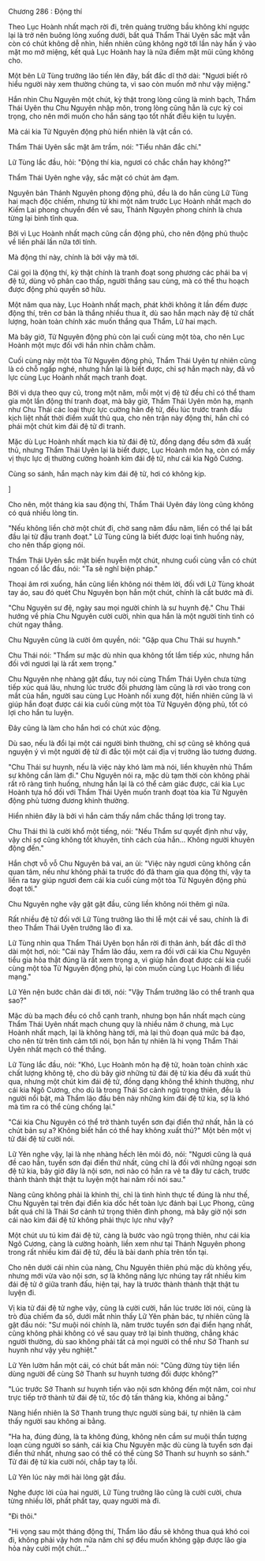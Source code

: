 




Chương 286 : Động thí


Theo Lục Hoành nhất mạch rời đi, trên quảng trường bầu không khí ngược lại là trở nên buông lỏng xuống dưới, bất quá Thẩm Thái Uyên sắc mặt vẫn còn có chút không dễ nhìn, hiển nhiên cũng không ngờ tới lần này hắn ỷ vào mặt mo mở miệng, kết quả Lục Hoành hay là nửa điểm mặt mũi cũng không cho.

Một bên Lữ Tùng trưởng lão tiến lên đây, bất đắc dĩ thở dài: "Ngươi biết rõ hiểu người này xem thường chúng ta, vì sao còn muốn mở như vậy miệng."

Hắn nhìn Chu Nguyên một chút, kỳ thật trong lòng cũng là minh bạch, Thẩm Thái Uyên thu Chu Nguyên nhập môn, trong lòng cũng hẳn là cực kỳ coi trọng, cho nên mới muốn cho hắn sáng tạo tốt nhất điều kiện tu luyện.

Mà cái kia Tử Nguyên động phủ hiển nhiên là vật cần có.

Thẩm Thái Uyên sắc mặt âm trầm, nói: "Tiểu nhân đắc chí."

Lữ Tùng lắc đầu, hỏi: "Động thí kia, ngươi có chắc chắn hay không?"

Thẩm Thái Uyên nghe vậy, sắc mặt có chút ảm đạm.

Nguyên bản Thánh Nguyên phong động phủ, đều là do hắn cùng Lữ Tùng hai mạch độc chiếm, nhưng từ khi một năm trước Lục Hoành nhất mạch do Kiếm Lai phong chuyển đến về sau, Thánh Nguyên phong chính là chưa từng lại bình tĩnh qua.

Bởi vì Lục Hoành nhất mạch cũng cần động phủ, cho nên động phủ thuộc về liền phải lần nữa tới tính.

Mà động thí này, chính là bởi vậy mà tới.

Cái gọi là động thí, kỳ thật chính là tranh đoạt song phương các phái ba vị đệ tử, dùng võ phân cao thấp, người thắng sau cùng, mà có thể thu hoạch được động phủ quyền sở hữu.

Một năm qua này, Lục Hoành nhất mạch, phát khởi không ít lần đếm được động thí, trên cơ bản là thắng nhiều thua ít, dù sao hắn mạch này đệ tử chất lượng, hoàn toàn chính xác muốn thắng qua Thẩm, Lữ hai mạch.

Mà bây giờ, Tử Nguyên động phủ còn lại cuối cùng một tòa, cho nên Lục Hoành một mực đối với hắn nhìn chằm chằm.

Cuối cùng này một tòa Tử Nguyên động phủ, Thẩm Thái Uyên tự nhiên cũng là có chỗ ngấp nghé, nhưng hắn lại là biết được, chỉ sợ hắn mạch này, đã vô lực cùng Lục Hoành nhất mạch tranh đoạt.

Bởi vì dựa theo quy củ, trong một năm, mỗi một vị đệ tử đều chỉ có thể tham gia một lần động thí tranh đoạt, mà bây giờ, Thẩm Thái Uyên môn hạ, mạnh như Chu Thái các loại thực lực cường hãn đệ tử, đều lúc trước tranh đấu kịch liệt nhất thời điểm xuất thủ qua, cho nên trận này động thí, hắn chỉ có phái một chút kim đái đệ tử đi tranh.

Mặc dù Lục Hoành nhất mạch kia tử đái đệ tử, đồng dạng đều sớm đã xuất thủ, nhưng Thẩm Thái Uyên lại là biết được, Lục Hoành môn hạ, còn có mấy vị thực lực dị thường cường hoành kim đái đệ tử, như cái kia Ngô Cương.

Cùng so sánh, hắn mạch này kim đái đệ tử, hơi có không kịp.

]

Cho nên, một tháng kia sau động thí, Thẩm Thái Uyên đáy lòng cũng không có quá nhiều lòng tin.

"Nếu không liền chờ một chút đi, chờ sang năm đầu năm, liền có thể lại bắt đầu lại từ đầu tranh đoạt." Lữ Tùng cũng là biết được loại tình huống này, cho nên thấp giọng nói.

Thẩm Thái Uyên sắc mặt biến huyễn một chút, nhưng cuối cùng vẫn có chút ngoan cố lắc đầu, nói: "Ta sẽ nghĩ biện pháp."

Thoại âm rơi xuống, hắn cũng liền không nói thêm lời, đối với Lữ Tùng khoát tay áo, sau đó quét Chu Nguyên bọn hắn một chút, chính là cất bước mà đi.

"Chu Nguyên sư đệ, ngày sau mọi người chính là sư huynh đệ." Chu Thái hướng về phía Chu Nguyên cười cười, nhìn qua hắn là một người tính tình có chút ngay thẳng.

Chu Nguyên cũng là cười ôm quyền, nói: "Gặp qua Chu Thái sư huynh."

Chu Thái nói: "Thẩm sư mặc dù nhìn qua không tốt lắm tiếp xúc, nhưng hắn đối với ngươi lại là rất xem trọng."

Chu Nguyên nhẹ nhàng gật đầu, tuy nói cùng Thẩm Thái Uyên chưa từng tiếp xúc quá lâu, nhưng lúc trước đối phương làm cũng là rơi vào trong con mắt của hắn, người sau cùng Lục Hoành nổi xung đột, hiển nhiên cũng là vì giúp hắn đoạt được cái kia cuối cùng một tòa Tử Nguyên động phủ, tốt có lợi cho hắn tu luyện.

Đây cũng là làm cho hắn hơi có chút xúc động.

Dù sao, nếu là đổi lại một cái người bình thường, chỉ sợ cũng sẽ không quá nguyện ý vì một người đệ tử đi đắc tội một cái địa vị trưởng lão tương đương.

"Chu Thái sư huynh, nếu là việc này khó làm mà nói, liền khuyên nhủ Thẩm sư không cần làm đi." Chu Nguyên nói ra, mặc dù tạm thời còn không phải rất rõ ràng tình huống, nhưng hắn lại là có thể cảm giác được, cái kia Lục Hoành tựa hồ đối với Thẩm Thái Uyên muốn tranh đoạt tòa kia Tử Nguyên động phủ tương đương khinh thường.

Hiển nhiên đây là bởi vì hắn cảm thấy nắm chắc thắng lợi trong tay.

Chu Thái thì là cười khổ một tiếng, nói: "Nếu Thẩm sư quyết định như vậy, vậy chỉ sợ cũng không tốt khuyên, tính cách của hắn... Không người khuyên động đến."

Hắn chợt vỗ vỗ Chu Nguyên bả vai, an ủi: "Việc này ngươi cũng không cần quan tâm, nếu như không phải ta trước đó đã tham gia qua động thí, vậy ta liền ra tay giúp ngươi đem cái kia cuối cùng một tòa Tử Nguyên động phủ đoạt tới."

Chu Nguyên nghe vậy gật gật đầu, cũng liền không nói thêm gì nữa.

Rất nhiều đệ tử đối với Lữ Tùng trưởng lão thi lễ một cái về sau, chính là đi theo Thẩm Thái Uyên trưởng lão đi xa.

Lữ Tùng nhìn qua Thẩm Thái Uyên bọn hắn rời đi thân ảnh, bất đắc dĩ thở dài một hơi, nói: "Cái này Thẩm lão đầu, xem ra đối với cái kia Chu Nguyên tiểu gia hỏa thật đúng là rất xem trọng a, vì giúp hắn đoạt được cái kia cuối cùng một tòa Tử Nguyên động phủ, lại còn muốn cùng Lục Hoành đi liều mạng."

Lữ Yên nện bước chân dài đi tới, nói: "Vậy Thẩm trưởng lão có thể tranh qua sao?"

Mặc dù ba mạch đều có chỗ cạnh tranh, nhưng bọn hắn nhất mạch cùng Thẩm Thái Uyên nhất mạch chung quy là nhiều năm ở chung, mà Lục Hoành nhất mạch, lại là không hàng tới, mà lại thủ đoạn quá mức bá đạo, cho nên từ trên tình cảm tới nói, bọn hắn tự nhiên là hi vọng Thẩm Thái Uyên nhất mạch có thể thắng.

Lữ Tùng lắc đầu, nói: "Khó, Lục Hoành môn hạ đệ tử, hoàn toàn chính xác chất lượng không tệ, cho dù bây giờ những tử đái đệ tử kia đều đã xuất thủ qua, nhưng một chút kim đái đệ tử, đồng dạng không thể khinh thường, như cái kia Ngô Cương, cho dù là trong Thái Sơ cảnh ngũ trọng thiên, đều là người nổi bật, mà Thẩm lão đầu bên này những kim đái đệ tử kia, sợ là khó mà tìm ra có thể cùng chống lại."

"Cái kia Chu Nguyên có thể trở thành tuyển sơn đại điển thứ nhất, hẳn là có chút bản sự a? Không biết hắn có thể hay không xuất thủ?" Một bên một vị tử đái đệ tử cười nói.

Lữ Yên nghe vậy, lại là nhẹ nhàng hếch lên môi đỏ, nói: "Ngươi cũng là quá đề cao hắn, tuyển sơn đại điển thứ nhất, cũng chỉ là đối với những ngoại sơn đệ tử kia, bây giờ đây là nội sơn, nơi nào có hắn ra vẻ ta đây tư cách, trước thành thành thật thật tu luyện một hai năm rồi nói sau."

Nàng cũng không phải là khinh thị, chỉ là tình hình thực tế đúng là như thế, Chu Nguyên tại trên đại điển kia dốc hết toàn lực đánh bại Lục Phong, cũng bất quá chỉ là Thái Sơ cảnh tứ trọng thiên đỉnh phong, mà bây giờ nội sơn cái nào kim đái đệ tử không phải thực lực như vậy?

Một chút ưu tú kim đái đệ tử, càng là bước vào ngũ trọng thiên, như cái kia Ngô Cương, càng là cường hoành, liền xem như tại Thánh Nguyên phong trong rất nhiều kim đái đệ tử, đều là bài danh phía trên tồn tại.

Cho nên dưới cái nhìn của nàng, Chu Nguyên thiên phú mặc dù không yếu, nhưng mới vừa vào nội sơn, sợ là không năng lực nhúng tay rất nhiều kim đái đệ tử ở giữa tranh đấu, hiện tại, hay là trước thành thành thật thật tu luyện đi.

Vị kia tử đái đệ tử nghe vậy, cũng là cười cười, hắn lúc trước lời nói, cũng là trò đùa chiếm đa số, dưới mắt nhìn thấy Lữ Yên phản bác, tự nhiên cũng là gật đầu nói: "Sư muội nói chính là, năm trước tuyển sơn đại điển hạng nhất, cũng không phải không có về sau quay trở lại bình thường, chẳng khác người thường, dù sao không phải tất cả mọi người có thể như Sở Thanh sư huynh như vậy yêu nghiệt."

Lữ Yên lườm hắn một cái, có chút bất mãn nói: "Cũng đừng tùy tiện liền dùng người để cùng Sở Thanh sư huynh tương đối được không?"

"Lúc trước Sở Thanh sư huynh tiến vào nội sơn không đến một năm, coi như trực tiếp trở thành tử đái đệ tử, tốc độ tấn thăng kia, không ai bằng."

Nàng hiển nhiên là Sở Thanh trung thực người sùng bái, tự nhiên là cảm thấy người sau không ai bằng.

"Ha ha, đúng đúng, là ta không đúng, không nên cầm sư muội thần tượng loạn cùng người so sánh, cái kia Chu Nguyên mặc dù cùng là tuyển sơn đại điển thứ nhất, nhưng sao có thể có thể cùng Sở Thanh sư huynh so sánh." Tử đái đệ tử kia cười nói, chắp tay tạ lỗi.

Lữ Yên lúc này mới hài lòng gật đầu.

Nghe được lời của hai người, Lữ Tùng trưởng lão cũng là cười cười, chưa từng nhiều lời, phất phất tay, quay người mà đi.

"Đi thôi."

"Hi vọng sau một tháng động thí, Thẩm lão đầu sẽ không thua quá khó coi đi, không phải vậy hơn nửa năm chỉ sợ đều muốn không gặp được lão gia hỏa này cười một chút..."




